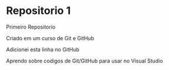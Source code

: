 # Repositorio 1
 Primeiro Repositorio

Criado em um curso de Git e GitHub

Adicionei esta linha no GitHub

Aprendo sobre codigos de Git/GitHub para usar no Visual Studio